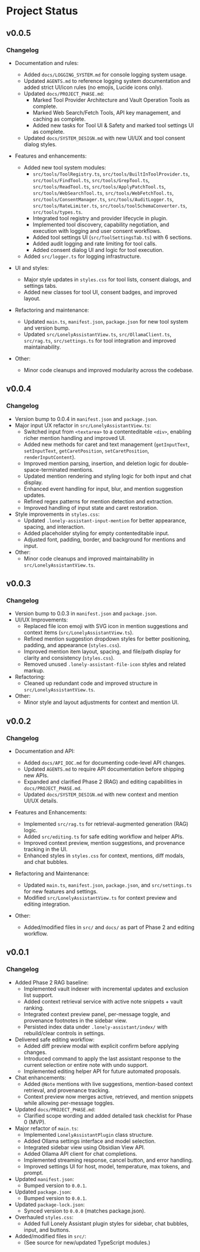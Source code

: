 # Project Status

## v0.0.5

### Changelog

- Documentation and rules:
  - Added `docs/LOGGING_SYSTEM.md` for console logging system usage.
  - Updated `AGENTS.md` to reference logging system documentation and added strict UI/icon rules (no emojis, Lucide icons only).
  - Updated `docs/PROJECT_PHASE.md`:
    - Marked Tool Provider Architecture and Vault Operation Tools as complete.
    - Marked Web Search/Fetch Tools, API key management, and caching as complete.
    - Added new tasks for Tool UI & Safety and marked tool settings UI as complete.
  - Updated `docs/SYSTEM_DESIGN.md` with new UI/UX and tool consent dialog styles.

- Features and enhancements:
  - Added new tool system modules:
    - `src/tools/ToolRegistry.ts`, `src/tools/BuiltInToolProvider.ts`, `src/tools/FindTool.ts`, `src/tools/GrepTool.ts`, `src/tools/ReadTool.ts`, `src/tools/ApplyPatchTool.ts`, `src/tools/WebSearchTool.ts`, `src/tools/WebFetchTool.ts`, `src/tools/ConsentManager.ts`, `src/tools/AuditLogger.ts`, `src/tools/RateLimiter.ts`, `src/tools/toolSchemaConverter.ts`, `src/tools/types.ts`.
    - Integrated tool registry and provider lifecycle in plugin.
    - Implemented tool discovery, capability negotiation, and execution with logging and user consent workflows.
    - Added tool settings UI (`src/ToolSettingsTab.ts`) with 6 sections.
    - Added audit logging and rate limiting for tool calls.
    - Added consent dialog UI and logic for tool execution.
  - Added `src/logger.ts` for logging infrastructure.

- UI and styles:
  - Major style updates in `styles.css` for tool lists, consent dialogs, and settings tabs.
  - Added new classes for tool UI, consent badges, and improved layout.

- Refactoring and maintenance:
  - Updated `main.ts`, `manifest.json`, `package.json` for new tool system and version bump.
  - Updated `src/LonelyAssistantView.ts`, `src/OllamaClient.ts`, `src/rag.ts`, `src/settings.ts` for tool integration and improved maintainability.

- Other:
  - Minor code cleanups and improved modularity across the codebase.

## v0.0.4

### Changelog

- Version bump to 0.0.4 in `manifest.json` and `package.json`.
- Major input UX refactor in `src/LonelyAssistantView.ts`:
  - Switched input from `<textarea>` to a contenteditable `<div>`, enabling richer mention handling and improved UI.
  - Added new methods for caret and text management (`getInputText`, `setInputText`, `getCaretPosition`, `setCaretPosition`, `renderInputContent`).
  - Improved mention parsing, insertion, and deletion logic for double-space-terminated mentions.
  - Updated mention rendering and styling logic for both input and chat display.
  - Enhanced event handling for input, blur, and mention suggestion updates.
  - Refined regex patterns for mention detection and extraction.
  - Improved handling of input state and caret restoration.
- Style improvements in `styles.css`:
  - Updated `.lonely-assistant-input-mention` for better appearance, spacing, and interaction.
  - Added placeholder styling for empty contenteditable input.
  - Adjusted font, padding, border, and background for mentions and input.
- Other:
  - Minor code cleanups and improved maintainability in `src/LonelyAssistantView.ts`.

## v0.0.3

### Changelog

- Version bump to 0.0.3 in `manifest.json` and `package.json`.
- UI/UX Improvements:
  - Replaced file icon emoji with SVG icon in mention suggestions and context items (`src/LonelyAssistantView.ts`).
  - Refined mention suggestion dropdown styles for better positioning, padding, and appearance (`styles.css`).
  - Improved mention item layout, spacing, and file/path display for clarity and consistency (`styles.css`).
  - Removed unused `.lonely-assistant-file-icon` styles and related markup.
- Refactoring:
  - Cleaned up redundant code and improved structure in `src/LonelyAssistantView.ts`.
- Other:
  - Minor style and layout adjustments for context and mention UI.

## v0.0.2

### Changelog

- Documentation and API:
  - Added `docs/API_DOC.md` for documenting code-level API changes.
  - Updated `AGENTS.md` to require API documentation before shipping new APIs.
  - Expanded and clarified Phase 2 (RAG) and editing capabilities in `docs/PROJECT_PHASE.md`.
  - Updated `docs/SYSTEM_DESIGN.md` with new context and mention UI/UX details.

- Features and Enhancements:
  - Implemented `src/rag.ts` for retrieval-augmented generation (RAG) logic.
  - Added `src/editing.ts` for safe editing workflow and helper APIs.
  - Improved context preview, mention suggestions, and provenance tracking in the UI.
  - Enhanced styles in `styles.css` for context, mentions, diff modals, and chat bubbles.

- Refactoring and Maintenance:
  - Updated `main.ts`, `manifest.json`, `package.json`, and `src/settings.ts` for new features and settings.
  - Modified `src/LonelyAssistantView.ts` for context preview and editing integration.

- Other:
  - Added/modified files in `src/` and `docs/` as part of Phase 2 and editing workflow.

## v0.0.1

### Changelog

- Added Phase 2 RAG baseline:
  - Implemented vault indexer with incremental updates and exclusion list support.
  - Added context retrieval service with active note snippets + vault ranking.
  - Integrated context preview panel, per-message toggle, and provenance footnotes in the sidebar view.
  - Persisted index data under `.lonely-assistant/index/` with rebuild/clear controls in settings.
- Delivered safe editing workflow:
  - Added diff preview modal with explicit confirm before applying changes.
  - Introduced command to apply the last assistant response to the current selection or entire note with undo support.
  - Implemented editing helper API for future automated proposals.
- Chat enhancements:
  - Added `@Note` mentions with live suggestions, mention-based context retrieval, and provenance tracking.
  - Context preview now merges active, retrieved, and mention snippets while allowing per-message toggles.
- Updated `docs/PROJECT_PHASE.md`:
  - Clarified scope wording and added detailed task checklist for Phase 0 (MVP).
- Major refactor of `main.ts`:
  - Implemented `LonelyAssistantPlugin` class structure.
  - Added Ollama settings interface and model selection.
  - Integrated sidebar view using Obsidian View API.
  - Added Ollama API client for chat completions.
  - Implemented streaming response, cancel button, and error handling.
  - Improved settings UI for host, model, temperature, max tokens, and prompt.
- Updated `manifest.json`:
  - Bumped version to `0.0.1`.
- Updated `package.json`:
  - Bumped version to `0.0.1`.
- Updated `package-lock.json`:
  - Synced version to `0.0.0` (matches package.json).
- Overhauled `styles.css`:
  - Added full Lonely Assistant plugin styles for sidebar, chat bubbles, input, and buttons.
- Added/modified files in `src/`:
  - (See source for new/updated TypeScript modules.)
